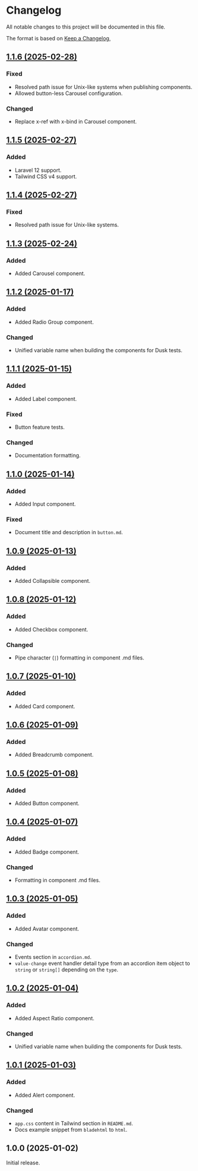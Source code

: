 # Changelog

All notable changes to this project will be documented in this file.

The format is based on [Keep a Changelog](https://keepachangelog.com/en/1.0.0/),

## [1.1.6 (2025-02-28)](https://github.com/BJNSTNKVC/laravel-shadcn-ui/compare/1.1.5...1.1.6)

### Fixed

- Resolved path issue for Unix-like systems when publishing components.
- Allowed button-less Carousel configuration.

### Changed

- Replace x-ref with x-bind in Carousel component.

## [1.1.5 (2025-02-27)](https://github.com/BJNSTNKVC/laravel-shadcn-ui/compare/1.1.4...1.1.5)

### Added

- Laravel 12 support.
- Tailwind CSS v4 support.

## [1.1.4 (2025-02-27)](https://github.com/BJNSTNKVC/laravel-shadcn-ui/compare/1.1.3...1.1.4)

### Fixed

- Resolved path issue for Unix-like systems.

## [1.1.3 (2025-02-24)](https://github.com/BJNSTNKVC/laravel-shadcn-ui/compare/1.1.2...1.1.3)

### Added

- Added Carousel component.

## [1.1.2 (2025-01-17)](https://github.com/BJNSTNKVC/laravel-shadcn-ui/compare/1.1.1...1.1.2)

### Added

- Added Radio Group component.

### Changed

- Unified variable name when building the components for Dusk tests.

## [1.1.1 (2025-01-15)](https://github.com/BJNSTNKVC/laravel-shadcn-ui/compare/1.1.0...1.1.1)

### Added

- Added Label component.

### Fixed

- Button feature tests.

### Changed

- Documentation formatting.

## [1.1.0 (2025-01-14)](https://github.com/BJNSTNKVC/laravel-shadcn-ui/compare/1.0.9...1.1.0)

### Added

- Added Input component.

### Fixed

- Document title and description in `button.md`.

## [1.0.9 (2025-01-13)](https://github.com/BJNSTNKVC/laravel-shadcn-ui/compare/1.0.8...1.0.9)

### Added

- Added Collapsible component.

## [1.0.8 (2025-01-12)](https://github.com/BJNSTNKVC/laravel-shadcn-ui/compare/1.0.7...1.0.8)

### Added

- Added Checkbox component.

### Changed

- Pipe character (`|`) formatting in component .md files.

## [1.0.7 (2025-01-10)](https://github.com/BJNSTNKVC/laravel-shadcn-ui/compare/1.0.6...1.0.7)

### Added

- Added Card component.

## [1.0.6 (2025-01-09)](https://github.com/BJNSTNKVC/laravel-shadcn-ui/compare/1.0.5...1.0.6)

### Added

- Added Breadcrumb component.

## [1.0.5 (2025-01-08)](https://github.com/BJNSTNKVC/laravel-shadcn-ui/compare/1.0.4...1.0.5)

### Added

- Added Button component.

## [1.0.4 (2025-01-07)](https://github.com/BJNSTNKVC/laravel-shadcn-ui/compare/1.0.3...1.0.4)

### Added

- Added Badge component.

### Changed

- Formatting in component .md files.

## [1.0.3 (2025-01-05)](https://github.com/BJNSTNKVC/laravel-shadcn-ui/compare/1.0.2...1.0.3)

### Added

- Added Avatar component.

### Changed

- Events section in `accordion.md`.
- `value-change` event handler detail type from an accordion item object to `string` or `string[]` depending on the
  `type`.

## [1.0.2 (2025-01-04)](https://github.com/BJNSTNKVC/laravel-shadcn-ui/compare/1.0.1...1.0.2)

### Added

- Added Aspect Ratio component.

### Changed

- Unified variable name when building the components for Dusk tests.

## [1.0.1 (2025-01-03)](https://github.com/BJNSTNKVC/laravel-shadcn-ui/compare/1.0.0...1.0.1)

### Added

- Added Alert component.

### Changed

- `app.css` content in Tailwind section in `README.md`.
- Docs example snippet from `bladehtml` to `html`.

## 1.0.0 (2025-01-02)

Initial release.